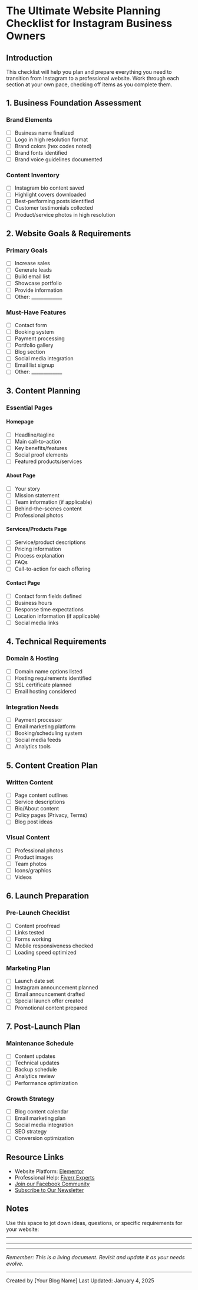 # The Ultimate Website Planning Checklist for Instagram Business Owners

## Introduction
This checklist will help you plan and prepare everything you need to transition from Instagram to a professional website. Work through each section at your own pace, checking off items as you complete them.

## 1. Business Foundation Assessment
### Brand Elements
- [ ] Business name finalized
- [ ] Logo in high resolution format
- [ ] Brand colors (hex codes noted)
- [ ] Brand fonts identified
- [ ] Brand voice guidelines documented

### Content Inventory
- [ ] Instagram bio content saved
- [ ] Highlight covers downloaded
- [ ] Best-performing posts identified
- [ ] Customer testimonials collected
- [ ] Product/service photos in high resolution

## 2. Website Goals & Requirements
### Primary Goals
- [ ] Increase sales
- [ ] Generate leads
- [ ] Build email list
- [ ] Showcase portfolio
- [ ] Provide information
- [ ] Other: _____________

### Must-Have Features
- [ ] Contact form
- [ ] Booking system
- [ ] Payment processing
- [ ] Portfolio gallery
- [ ] Blog section
- [ ] Social media integration
- [ ] Email list signup
- [ ] Other: _____________

## 3. Content Planning
### Essential Pages
#### Homepage
- [ ] Headline/tagline
- [ ] Main call-to-action
- [ ] Key benefits/features
- [ ] Social proof elements
- [ ] Featured products/services

#### About Page
- [ ] Your story
- [ ] Mission statement
- [ ] Team information (if applicable)
- [ ] Behind-the-scenes content
- [ ] Professional photos

#### Services/Products Page
- [ ] Service/product descriptions
- [ ] Pricing information
- [ ] Process explanation
- [ ] FAQs
- [ ] Call-to-action for each offering

#### Contact Page
- [ ] Contact form fields defined
- [ ] Business hours
- [ ] Response time expectations
- [ ] Location information (if applicable)
- [ ] Social media links

## 4. Technical Requirements
### Domain & Hosting
- [ ] Domain name options listed
- [ ] Hosting requirements identified
- [ ] SSL certificate planned
- [ ] Email hosting considered

### Integration Needs
- [ ] Payment processor
- [ ] Email marketing platform
- [ ] Booking/scheduling system
- [ ] Social media feeds
- [ ] Analytics tools

## 5. Content Creation Plan
### Written Content
- [ ] Page content outlines
- [ ] Service descriptions
- [ ] Bio/About content
- [ ] Policy pages (Privacy, Terms)
- [ ] Blog post ideas

### Visual Content
- [ ] Professional photos
- [ ] Product images
- [ ] Team photos
- [ ] Icons/graphics
- [ ] Videos

## 6. Launch Preparation
### Pre-Launch Checklist
- [ ] Content proofread
- [ ] Links tested
- [ ] Forms working
- [ ] Mobile responsiveness checked
- [ ] Loading speed optimized

### Marketing Plan
- [ ] Launch date set
- [ ] Instagram announcement planned
- [ ] Email announcement drafted
- [ ] Special launch offer created
- [ ] Promotional content prepared

## 7. Post-Launch Plan
### Maintenance Schedule
- [ ] Content updates
- [ ] Technical updates
- [ ] Backup schedule
- [ ] Analytics review
- [ ] Performance optimization

### Growth Strategy
- [ ] Blog content calendar
- [ ] Email marketing plan
- [ ] Social media integration
- [ ] SEO strategy
- [ ] Conversion optimization

## Resource Links
- Website Platform: [Elementor](your-affiliate-link)
- Professional Help: [Fiverr Experts](your-fiverr-affiliate-link)
- [Join our Facebook Community](your-community-link)
- [Subscribe to Our Newsletter](your-newsletter-link)

## Notes
Use this space to jot down ideas, questions, or specific requirements for your website:

_______________________________________________
_______________________________________________
_______________________________________________

*Remember: This is a living document. Revisit and update it as your needs evolve.*

---
Created by [Your Blog Name]
Last Updated: January 4, 2025
